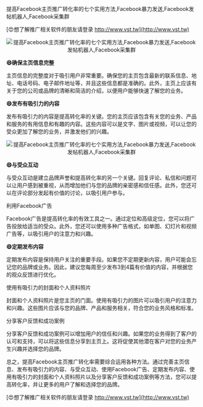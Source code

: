 提高Facebook主页推广转化率的七个实用方法,Facebook暴力发送,Facebook发帖机器人,Facebook采集群

[😍想了解推广相关软件的朋友请登录 http://www.vst.tw](http://www.vst.tw)

 <center><img src="https://vst.tw/MP4/tuiguang/png/7.png" alt="提高Facebook主页推广转化率的七个实用方法,Facebook暴力发送,Facebook发帖机器人,Facebook采集群"></center>

**😄确保主页信息完整**

主页信息的完整度对于吸引用户非常重要。确保您的主页包含最新的联系信息、地址、电话号码、电子邮件地址等，并且这些信息都是准确的。此外，主页上应该有关于您的公司或品牌的清晰和简洁的介绍，以便用户能够快速了解您的业务。

**😄发布有吸引力的内容**

发布有吸引力的内容是提高转化率的关键。您的主页应该包含有关您的业务、产品和服务的有用信息和有趣的内容。这些内容可以是文字、图片或视频，可以让您的受众更加了解您的业务，并激发他们的兴趣。

 <center><img src="https://vst.tw/MP4/tuiguang/png/4.png" alt="提高Facebook主页推广转化率的七个实用方法,Facebook暴力发送,Facebook发帖机器人,Facebook采集群"></center>

**😄与受众互动**

与受众互动是建立品牌声誉和提高转化率的另一个关键。回复评论、私信和问题可以让用户感到被重视，从而增加他们与您的品牌的亲密感和信任感。此外，您还可以在评论部分发起有价值的讨论，以吸引用户参与。

利用Facebook广告

Facebook广告是提高转化率的有效工具之一。通过定位和高级定位，您可以将广告投放给适当的受众。此外，您还可以使用多种广告格式，如单图、幻灯片和视频广告等，以吸引用户的注意力和兴趣。

**😄定期发布内容**

定期发布内容是保持用户关注的重要手段。如果您不定期更新内容，用户可能会忘记您的品牌或业务。因此，建议您每周至少发布3到4篇有价值的内容，并根据您的观众反馈进行优化。

使用有吸引力的封面和个人资料照片

封面和个人资料照片是您主页的门面。使用有吸引力的图片可以吸引用户的注意力和兴趣。这些图片应该与您的品牌、产品和服务相关，符合您的业务风格和标准。

分享客户反馈和成功案例

分享客户反馈和成功案例可以增加用户的信任和兴趣。如果您的业务得到了客户的认可和支持，可以将这些信息分享到主页上。这将促使其他潜在客户对您的业务产生兴趣并选择您的品牌。

总之，提高Facebook主页推广转化率需要综合运用各种方法。通过完善主页信息、发布有吸引力的内容、与受众互动、使用Facebook广告、定期发布内容、使用有吸引力的封面和个人资料照片以及分享客户反馈和成功案例等方法，您可以提高转化率，并让更多的用户了解和选择您的品牌。

[😍想了解推广相关软件的朋友请登录 http://www.vst.tw](http://www.vst.tw)




